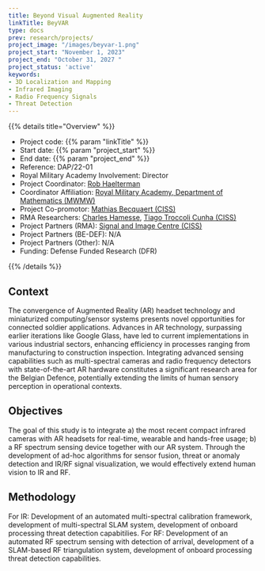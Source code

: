 ```yaml
---
title: Beyond Visual Augmented Reality
linkTitle: BeyVAR
type: docs
prev: research/projects/
project_image: "/images/beyvar-1.png"
project_start: "November 1, 2023"
project_end: "October 31, 2027 "
project_status: 'active'
keywords:
- 3D Localization and Mapping
- Infrared Imaging
- Radio Frequency Signals
- Threat Detection
---
```


{{% details title="Overview" %}}

- Project code: {{% param "linkTitle" %}}
- Start date: {{% param "project_start" %}}
- End date: {{% param "project_end" %}}
- Reference: DAP/22-01
- Royal Military Academy Involvement: Director
- Project Coordinator: [Rob Haelterman](https://researchportal.rma.ac.be/en/persons/robby-haelterman)
- Coordinator Affiliation: [Royal Military Academy, Department of Mathematics (MWMW)](https://researchportal.rma.ac.be/en/organisations/mathematics)
- Project Co-promotor: [Mathias Becquaert (CISS)](https://researchportal.rma.ac.be/en/persons/mathias-becquaert)
- RMA Researchers: [Charles Hamesse](https://researchportal.rma.ac.be/en/persons/charles-hamesse), [Tiago Troccoli Cunha (CISS)](https://researchportal.rma.ac.be/nl/persons/tiago-troccoli-cunha)
- Project Partners (RMA): [Signal and Image Centre (CISS)](https://researchportal.rma.ac.be/en/organisations/communication-information-systems-and-sensors)
- Project Partners (BE-DEF): N/A 
- Project Partners (Other): N/A 
- Funding: Defense Funded Research (DFR)

{{% /details %}}


## Context
The convergence of Augmented Reality (AR) headset technology and miniaturized computing/sensor systems presents novel opportunities for connected soldier applications.  Advances in AR technology, surpassing earlier iterations like Google Glass, have led to current implementations in various industrial sectors, enhancing efficiency in processes ranging from manufacturing to construction inspection. Integrating advanced sensing capabilities such as multi-spectral cameras and radio frequency detectors with state-of-the-art AR hardware constitutes a significant research area for the Belgian Defence, potentially extending the limits of human sensory perception in operational contexts.

## Objectives
The goal of this study is to integrate a) the most recent compact infrared cameras with AR headsets for real-time, wearable and hands-free usage; b) a RF spectrum sensing device together with our AR system. Through the development of ad-hoc algorithms for sensor fusion, threat or anomaly detection and IR/RF signal visualization, we would effectively extend human vision to IR and RF.

## Methodology
For IR: Development of an automated multi-spectral calibration framework, development of multi-spectral SLAM system, development of onboard processing threat detection capabitilies. For RF: Development of an automated RF spectrum sensing with detection of arrival, development of a SLAM-based RF triangulation system, development of onboard processing threat detection capabilities. 
